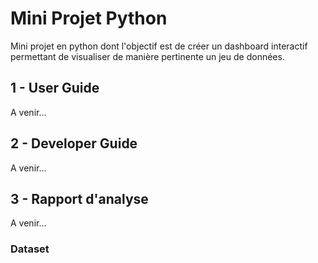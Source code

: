 # Mini Projet Python

Mini projet en python dont l'objectif est de créer un dashboard interactif permettant de visualiser de manière pertinente un jeu de données.

## 1 - User Guide

A venir...

## 2 - Developer Guide

A venir...

## 3 - Rapport d'analyse

A venir...

### Dataset

